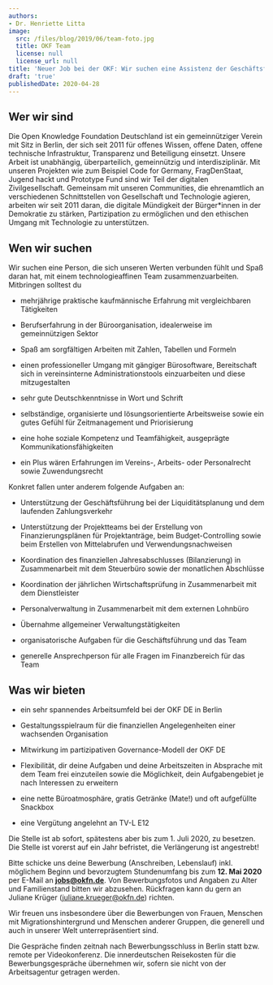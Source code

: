 ```yaml
---
authors:
- Dr. Henriette Litta
image:
  src: /files/blog/2019/06/team-foto.jpg
  title: OKF Team
  license: null
  license_url: null
title: 'Neuer Job bei der OKF: Wir suchen eine Assistenz der Geschäftsführung (Vollzeit oder Teilzeit, ab sofort, zunächst befristet auf 1 Jahr)'
draft: 'true'
publishedDate: 2020-04-28
---
```


## Wer wir sind
Die Open Knowledge Foundation Deutschland ist ein gemeinnütziger Verein mit Sitz in Berlin, der sich seit 2011 für offenes Wissen, offene Daten, offene technische Infrastruktur, Transparenz und Beteiligung einsetzt. Unsere Arbeit ist unabhängig, überparteilich, gemeinnützig und interdisziplinär. Mit unseren Projekten wie zum Beispiel Code for Germany, FragDenStaat, Jugend hackt und Prototype Fund sind wir Teil der digitalen Zivilgesellschaft. Gemeinsam mit unseren Communities, die ehrenamtlich an verschiedenen Schnittstellen von Gesellschaft und Technologie agieren, arbeiten wir seit 2011 daran, die digitale Mündigkeit der Bürger\*innen in der Demokratie zu stärken, Partizipation zu ermöglichen und den ethischen Umgang mit Technologie zu unterstützen. 

## Wen wir suchen
Wir suchen eine Person, die sich unseren Werten verbunden fühlt und Spaß daran hat, mit einem technologieaffinen Team zusammenzuarbeiten. Mitbringen solltest du

- mehrjährige praktische kaufmännische Erfahrung mit vergleichbaren Tätigkeiten

- Berufserfahrung in der Büroorganisation, idealerweise im gemeinnützigen Sektor

- Spaß am sorgfältigen Arbeiten mit Zahlen, Tabellen und Formeln

- einen professioneller Umgang mit gängiger Bürosoftware, Bereitschaft sich in vereinsinterne Administrationstools einzuarbeiten und diese mitzugestalten

- sehr gute Deutschkenntnisse in Wort und Schrift 

- selbständige, organisierte und lösungsorientierte Arbeitsweise sowie ein gutes Gefühl für Zeitmanagement und Priorisierung

- eine hohe soziale Kompetenz und Teamfähigkeit, ausgeprägte Kommunikationsfähigkeiten

- ein Plus wären Erfahrungen im Vereins-, Arbeits- oder Personalrecht sowie Zuwendungsrecht

Konkret fallen unter anderem folgende Aufgaben an: 

- Unterstützung der Geschäftsführung bei der Liquiditätsplanung und dem laufenden Zahlungsverkehr

- Unterstützung der Projektteams bei der Erstellung von Finanzierungsplänen für Projektanträge, beim Budget-Controlling sowie beim Erstellen von Mittelabrufen und Verwendungsnachweisen

- Koordination des finanziellen Jahresabschlusses (Bilanzierung) in Zusammenarbeit mit dem Steuerbüro sowie der monatlichen Abschlüsse

- Koordination der jährlichen Wirtschaftsprüfung in Zusammenarbeit mit dem Dienstleister

- Personalverwaltung in Zusammenarbeit mit dem externen Lohnbüro

- Übernahme allgemeiner Verwaltungstätigkeiten

- organisatorische Aufgaben für die Geschäftsführung und das Team

- generelle Ansprechperson für alle Fragen im Finanzbereich für das Team

## Was wir bieten
- ein sehr spannendes Arbeitsumfeld bei der OKF DE in Berlin

- Gestaltungsspielraum für die finanziellen Angelegenheiten einer wachsenden Organisation

- Mitwirkung im partizipativen Governance-Modell der OKF DE

- Flexibilität, dir deine Aufgaben und deine Arbeitszeiten in Absprache mit dem Team frei einzuteilen sowie die Möglichkeit, dein Aufgabengebiet je nach Interessen zu erweitern

- eine nette Büroatmosphäre, gratis Getränke (Mate!) und oft aufgefüllte Snackbox

- eine Vergütung angelehnt an TV-L E12

Die Stelle ist ab sofort, spätestens aber bis zum 1. Juli 2020, zu besetzen. Die Stelle ist vorerst auf ein Jahr befristet, die Verlängerung ist angestrebt!

Bitte schicke uns deine Bewerbung (Anschreiben, Lebenslauf) inkl. möglichem Beginn und bevorzugtem Stundenumfang bis zum **12. Mai 2020** per E-Mail an **jobs@okfn.de**. Von Bewerbungsfotos und Angaben zu Alter und Familienstand bitten wir abzusehen. Rückfragen kann du gern an Juliane Krüger (juliane.krueger@okfn.de) richten. 

Wir freuen uns insbesondere über die Bewerbungen von Frauen, Menschen mit Migrationshintergrund und Menschen anderer Gruppen, die generell und auch in unserer Welt unterrepräsentiert sind. 
 
Die Gespräche finden zeitnah nach Bewerbungsschluss in Berlin statt bzw. remote per Videokonferenz. Die innerdeutschen Reisekosten für die Bewerbungsgespräche übernehmen wir, sofern sie nicht von der Arbeitsagentur getragen werden.
